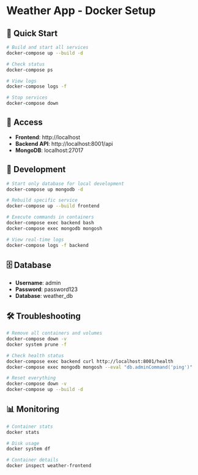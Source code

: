 # Weather App - Docker Setup

## 🚀 Quick Start

```bash
# Build and start all services
docker-compose up --build -d

# Check status
docker-compose ps

# View logs
docker-compose logs -f

# Stop services
docker-compose down
```

## 📱 Access

- **Frontend**: http://localhost
- **Backend API**: http://localhost:8001/api
- **MongoDB**: localhost:27017

## 🔧 Development

```bash
# Start only database for local development
docker-compose up mongodb -d

# Rebuild specific service
docker-compose up --build frontend

# Execute commands in containers
docker-compose exec backend bash
docker-compose exec mongodb mongosh

# View real-time logs
docker-compose logs -f backend
```

## 🗄️ Database

- **Username**: admin
- **Password**: password123
- **Database**: weather_db

## 🛠️ Troubleshooting

```bash
# Remove all containers and volumes
docker-compose down -v
docker system prune -f

# Check health status
docker-compose exec backend curl http://localhost:8001/health
docker-compose exec mongodb mongosh --eval "db.adminCommand('ping')"

# Reset everything
docker-compose down -v
docker-compose up --build -d
```

## 📊 Monitoring

```bash
# Container stats
docker stats

# Disk usage
docker system df

# Container details
docker inspect weather-frontend
```